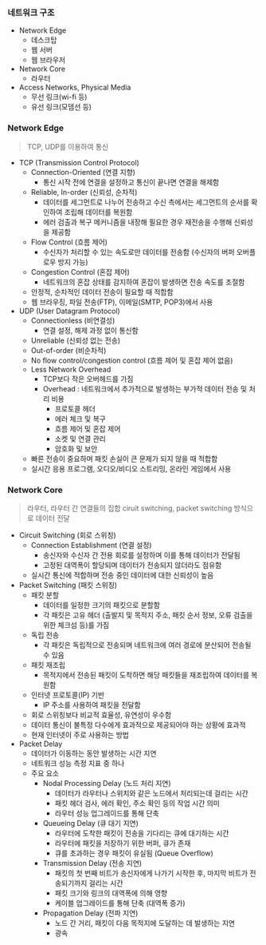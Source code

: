 ### 네트워크 구조
- Network Edge
	- 데스크탑
	- 웹 서버
	- 웹 브라우저
- Network Core
	- 라우터
- Access Networks, Physical Media
	- 무선 링크(wi-fi 등)
	- 유선 링크(모뎀선 등)
### Network Edge
> TCP, UDP를 이용하여 통신
- TCP (Transmission Control Protocol)
	- Connection-Oriented (연결 지향)
		- 통신 시작 전에 연결을 설정하고 통신이 끝나면 연결을 해제함
	- Reliable, In-order (신뢰성, 순차적)
		- 데이터를 세그먼트로 나누어 전송하고 수신 측에서는 세그먼트의 순서를 확인하여 조립해 데이터를 복원함
		- 에러 검출과 복구 메커니즘을 내장해 필요한 경우 재전송을 수행해 신뢰성을 제공함
	- Flow Control (흐름 제어)
		- 수신자가 처리할 수 있는 속도로만 데이터를 전송함 (수신자의 버퍼 오버플로우 방지 가능)
	- Congestion Control (혼잡 제어)
		- 네트워크의 혼잡 상태를 감지하여 혼잡이 발생하면 전송 속도를 조절함
	- 안정적, 순차적인 데이터 전송이 필요할 때 적합함
	- 웹 브라우징, 파일 전송(FTP), 이메일(SMTP, POP3)에서 사용
- UDP (User Datagram Protocol)
	- Connectionless (비연결성)
		- 연결 설정, 해제 과정 없이 통신함
	- Unreliable (신뢰성 없는 전송)
	- Out-of-order (비순차적)
	- No flow control/congestion control (흐름 제어 및 혼잡 제어 없음)
	- Less Network Overhead
		- TCP보다 작은 오버헤드를 가짐
		- Overhead : 네트워크에서 추가적으로 발생하는 부가적 데이터 전송 및 처리 비용
			- 프로토콜 헤더
			- 에러 체크 및 복구
			- 흐름 제어 및 혼잡 제어
			- 소켓 및 연결 관리
			- 암호화 및 보안
	- 빠른 전송이 중요하며 패킷 손실이 큰 문제가 되지 않을 때 적합함
	- 실시간 응용 프로그램, 오디오/비디오 스트리밍, 온라인 게임에서 사용
### Network Core
> 라우터, 라우터 간 연결들의 집합
> ciruit switching, packet switching 방식으로 데이터 전달
- Circuit Switching (회로 스위칭)
	- Connection Establishment (연결 설정)
		- 송신자와 수신자 간 전용 회로를 설정하며 이를 통해 데이터가 전달됨
		- 고정된 대역폭이 할당되며 데이터가 전송되지 않더라도 점유함
	- 실시간 통신에 적합하며 전송 중인 데이터에 대한 신뢰성이 높음
- Packet Switching (패킷 스위칭)
	- 패킷 분할
		- 데이터를 일정한 크기의 패킷으로 분할함
		- 각 패킷은 고유 헤더 (출발지 및 목적지 주소, 패킷 순서 정보, 오류 검출을 위한 체크섬 등)를 가짐
	- 독립 전송
		- 각 패킷은 독립적으로 전송되며 네트워크에 여러 경로에 분산되어 전송될 수 있음
	- 패킷 재조립
		- 목적지에서 전송된 패킷이 도착하면 해당 패킷들을 재조립하여 데이터를 복원함
	- 인터넷 프로토콜(IP) 기반
		- IP 주소를 사용하여 패킷을 전달함
	- 회로 스위칭보다 비교적 효율성, 유연성이 우수함
	- 데이터 통신이 불특정 다수에게 효과적으로 제공되어야 하는 상황에 효과적
	- 현재 인터넷이 주로 사용하는 방법
- Packet Delay
	- 데이터가 이동하는 동안 발생하는 시간 지연
	- 네트워크 성능 측정 지표 중 하나
	- 주요 요소
		- Nodal Processing Delay (노드 처리 지연)
			- 데이터가 라우터나 스위치와 같은 노드에서 처리되는데 걸리는 시간
			- 패킷 헤더 검사, 에러 확인, 주소 확인 등의 작업 시간 의미
			- 라우터 성능 업그레이드를 통해 단축
		- Queueing Delay (큐 대기 지연)
			- 라우터에 도착한 패킷이 전송을 기다리는 큐에 대기하는 시간
			- 라우터에 패킷을 저장하기 위한 버퍼, 큐가 존재
			- 큐를 초과하는 경우 패킷이 유실됨 (Queue Overflow)
		- Transmission Delay (전송 지연)
			- 패킷의 첫 번째 비트가 송신자에게 나가기 시작한 후, 마지막 비트가 전송되기까지 걸리는 시간
			- 패킷 크기와 링크의 대역폭에 의해 영향
			- 케이블 업그레이드를 통해 단축 (대역폭 증가)
		- Propagation Delay (전파 지연)
			- 노드 간 거리, 패킷이 다음 목적지에 도달하는 데 발생하는 지연
			- 광속
